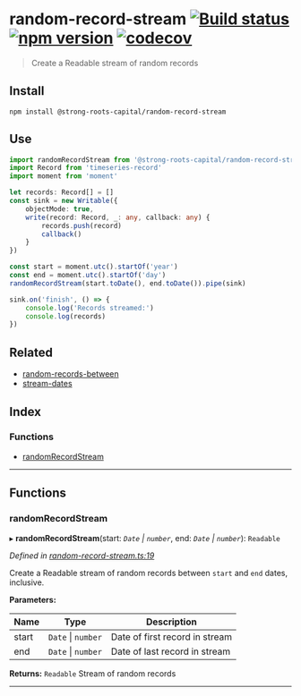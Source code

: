 
random-record-stream [![Build status](https://travis-ci.org/strong-roots-capital/random-record-stream.svg?branch=master)](https://travis-ci.org/strong-roots-capital/random-record-stream) [![npm version](https://img.shields.io/npm/v/@strong-roots-capital/random-record-stream.svg)](https://npmjs.org/package/@strong-roots-capital/random-record-stream) [![codecov](https://codecov.io/gh/strong-roots-capital/random-record-stream/branch/master/graph/badge.svg)](https://codecov.io/gh/strong-roots-capital/random-record-stream)
===========================================================================================================================================================================================================================================================================================================================================================================================================================================================================================================================================

> Create a Readable stream of random records

Install
-------

```shell
npm install @strong-roots-capital/random-record-stream
```

Use
---

```typescript
import randomRecordStream from '@strong-roots-capital/random-record-stream'
import Record from 'timeseries-record'
import moment from 'moment'

let records: Record[] = []
const sink = new Writable({
    objectMode: true,
    write(record: Record, _: any, callback: any) {
        records.push(record)
        callback()
    }
})

const start = moment.utc().startOf('year')
const end = moment.utc().startOf('day')
randomRecordStream(start.toDate(), end.toDate()).pipe(sink)

sink.on('finish', () => {
    console.log('Records streamed:')
    console.log(records)
})
```

Related
-------

*   [random-records-between](https://github.com/strong-roots-capital/random-records-between)
*   [stream-dates](https://github.com/strong-roots-capital/stream-dates)

## Index

### Functions

* [randomRecordStream](#randomrecordstream)

---

## Functions

<a id="randomrecordstream"></a>

###  randomRecordStream

▸ **randomRecordStream**(start: *`Date` \| `number`*, end: *`Date` \| `number`*): `Readable`

*Defined in [random-record-stream.ts:19](https://github.com/strong-roots-capital/random-record-stream/blob/033973b/src/random-record-stream.ts#L19)*

Create a Readable stream of random records between `start` and `end` dates, inclusive.

**Parameters:**

| Name | Type | Description |
| ------ | ------ | ------ |
| start | `Date` \| `number` |  Date of first record in stream |
| end | `Date` \| `number` |  Date of last record in stream |

**Returns:** `Readable`
Stream of random records

___

